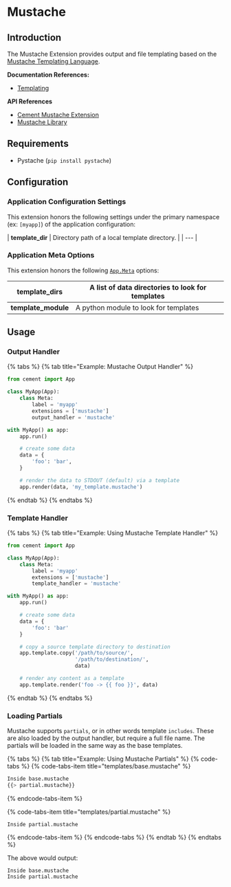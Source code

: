 # Mustache

## Introduction

The Mustache Extension provides output and file templating based on the [Mustache Templating Language](http://mustache.github.com/).

**Documentation References:**

* [Templating](../core-foundation/templating.md)

**API References**

* [Cement Mustache Extension](https://cement.readthedocs.io/en/2.99/api/ext/ext_mustache/)
* [Mustache Library](http://mustache.github.io/)

## Requirements

* Pystache \(`pip install pystache`\)

## Configuration

### **Application Configuration Settings**

This extension honors the following settings under the primary namespace \(ex: `[myapp]`\) of the application configuration:

| **template\_dir** | Directory path of a local template directory. |
| --- |


### **Application Meta Options**

This extension honors the following [`App.Meta`](http://cement.readthedocs.io/en/2.99/api/core/foundation/?highlight=app.meta#cement.core.foundation.App.Meta) options:

| **template\_dirs** | A list of data directories to look for templates |
| --- | --- |
| **template\_module** | A python module to look for templates |

## Usage

### Output Handler

{% tabs %}
{% tab title="Example: Mustache Output Handler" %}
```python
from cement import App

class MyApp(App):
    class Meta:
        label = 'myapp'
        extensions = ['mustache']
        output_handler = 'mustache'

with MyApp() as app:
    app.run()

    # create some data
    data = {
        'foo': 'bar',
    }

    # render the data to STDOUT (default) via a template
    app.render(data, 'my_template.mustache')
```
{% endtab %}
{% endtabs %}

### **Template Handler**

{% tabs %}
{% tab title="Example: Using Mustache Template Handler" %}
```python
from cement import App

class MyApp(App):
    class Meta:
        label = 'myapp'
        extensions = ['mustache']
        template_handler = 'mustache'

with MyApp() as app:
    app.run()

    # create some data
    data = {
        'foo': 'bar'
    }

    # copy a source template directory to destination
    app.template.copy('/path/to/source/', 
                      '/path/to/destination/', 
                      data)

    # render any content as a template
    app.template.render('foo -> {{ foo }}', data)
```
{% endtab %}
{% endtabs %}

### Loading Partials

Mustache supports `partials`, or in other words template `includes`. These are also loaded by the output handler, but require a full file name. The partials will be loaded in the same way as the base templates.

{% tabs %}
{% tab title="Example: Using Mustache Partials" %}
{% code-tabs %}
{% code-tabs-item title="templates/base.mustache" %}
```python
Inside base.mustache
{{> partial.mustache}}
```
{% endcode-tabs-item %}

{% code-tabs-item title="templates/partial.mustache" %}
```
Inside partial.mustache
```
{% endcode-tabs-item %}
{% endcode-tabs %}
{% endtab %}
{% endtabs %}

The above would output:

```text
Inside base.mustache
Inside partial.mustache
```

